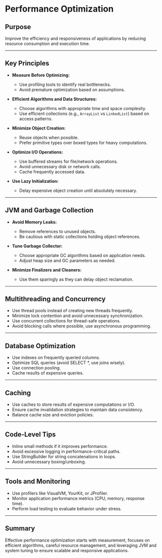 # Performance Optimization

## Purpose

Improve the efficiency and responsiveness of applications by reducing resource consumption and execution time.

---

## Key Principles

- **Measure Before Optimizing:**
  - Use profiling tools to identify real bottlenecks.
  - Avoid premature optimization based on assumptions.

- **Efficient Algorithms and Data Structures:**
  - Choose algorithms with appropriate time and space complexity.
  - Use efficient collections (e.g., `ArrayList` vs `LinkedList`) based on access patterns.

- **Minimize Object Creation:**
  - Reuse objects when possible.
  - Prefer primitive types over boxed types for heavy computations.

- **Optimize I/O Operations:**
  - Use buffered streams for file/network operations.
  - Avoid unnecessary disk or network calls.
  - Cache frequently accessed data.

- **Use Lazy Initialization:**
  - Delay expensive object creation until absolutely necessary.

---

## JVM and Garbage Collection

- **Avoid Memory Leaks:**
  - Remove references to unused objects.
  - Be cautious with static collections holding object references.

- **Tune Garbage Collector:**
  - Choose appropriate GC algorithms based on application needs.
  - Adjust heap size and GC parameters as needed.

- **Minimize Finalizers and Cleaners:**
  - Use them sparingly as they can delay object reclamation.

---

## Multithreading and Concurrency

- Use thread pools instead of creating new threads frequently.
- Minimize lock contention and avoid unnecessary synchronization.
- Use concurrent collections for thread-safe operations.
- Avoid blocking calls where possible, use asynchronous programming.

---

## Database Optimization

- Use indexes on frequently queried columns.
- Optimize SQL queries (avoid SELECT *, use joins wisely).
- Use connection pooling.
- Cache results of expensive queries.

---

## Caching

- Use caches to store results of expensive computations or I/O.
- Ensure cache invalidation strategies to maintain data consistency.
- Balance cache size and eviction policies.

---

## Code-Level Tips

- Inline small methods if it improves performance.
- Avoid excessive logging in performance-critical paths.
- Use StringBuilder for string concatenations in loops.
- Avoid unnecessary boxing/unboxing.

---

## Tools and Monitoring

- Use profilers like VisualVM, YourKit, or JProfiler.
- Monitor application performance metrics (CPU, memory, response time).
- Perform load testing to evaluate behavior under stress.

---

## Summary

Effective performance optimization starts with measurement, focuses on efficient algorithms, careful resource management, and leveraging JVM and system tuning to ensure scalable and responsive applications.
